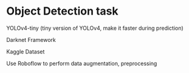 # Object Detection task
YOLOv4-tiny (tiny version of YOLOv4, make it faster during prediction)

Darknet Framework

Kaggle Dataset

Use Roboflow to perform data augmentation, preprocessing
